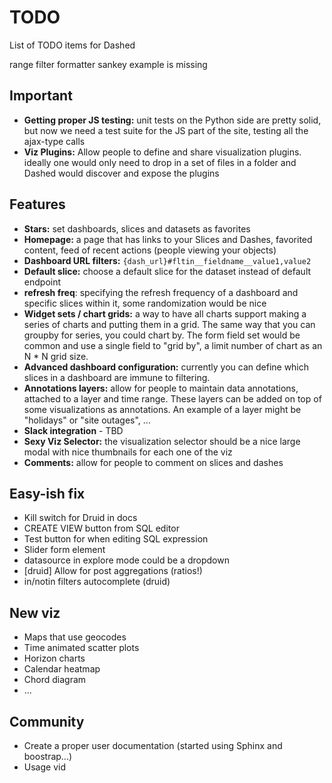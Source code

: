 # TODO
List of TODO items for Dashed

range filter formatter
sankey example is missing

## Important
* **Getting proper JS testing:** unit tests on the Python side are pretty
    solid, but now we need a test suite for the JS part of the site,
    testing all the ajax-type calls
* **Viz Plugins:** Allow people to define and share visualization plugins.
    ideally one would only need to drop in a set of files in a folder and
    Dashed would discover and expose the plugins

## Features
* **Stars:** set dashboards, slices and datasets as favorites
* **Homepage:** a page that has links to your Slices and Dashes, favorited
    content, feed of recent actions (people viewing your objects)
* **Dashboard URL filters:** `{dash_url}#fltin__fieldname__value1,value2`
* **Default slice:** choose a default slice for the dataset instead of
    default endpoint
* **refresh freq**: specifying the refresh frequency of a dashboard and
    specific slices within it, some randomization would be nice
* **Widget sets / chart grids:** a way to have all charts support making
    a series of charts and putting them in a grid. The same way that you
    can groupby for series, you could chart by. The form field set would be
    common and use a single field to "grid by", a limit number of chart as
    an N * N grid size.
* **Advanced dashboard configuration:** currently you can define which
    slices in a dashboard are immune to filtering.
* **Annotations layers:** allow for people to maintain data annotations,
    attached to a layer and time range. These layers can be added on top of
    some visualizations as annotations. An example of a layer might be
    "holidays" or "site outages", ...
* **Slack integration** - TBD
* **Sexy Viz Selector:** the visualization selector should be a nice large
    modal with nice thumbnails for each one of the viz
* **Comments:** allow for people to comment on slices and dashes


## Easy-ish fix
* Kill switch for Druid in docs
* CREATE VIEW button from SQL editor
* Test button for when editing SQL expression
* Slider form element
* datasource in explore mode could be a dropdown
* [druid] Allow for post aggregations (ratios!)
* in/notin filters autocomplete (druid)

## New viz
* Maps that use geocodes
* Time animated scatter plots
* Horizon charts
* Calendar heatmap
* Chord diagram
* ...

## Community
* Create a proper user documentation (started using Sphinx and boostrap...)
* Usage vid
